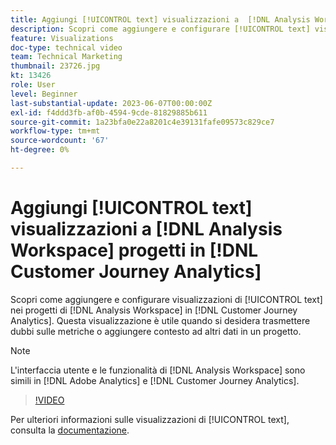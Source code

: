```yaml
---
title: Aggiungi [!UICONTROL text] visualizzazioni a  [!DNL Analysis Workspace]  progetti
description: Scopri come aggiungere e configurare [!UICONTROL text] visualizzazioni in [!DNL Analysis Workspace] progetti in [!DNL Customer Journey Analytics].
feature: Visualizations
doc-type: technical video
team: Technical Marketing
thumbnail: 23726.jpg
kt: 13426
role: User
level: Beginner
last-substantial-update: 2023-06-07T00:00:00Z
exl-id: f4ddd3fb-af0b-4594-9cde-81829885b611
source-git-commit: 1a23bfa0e22a8201c4e39131fafe09573c829ce7
workflow-type: tm+mt
source-wordcount: '67'
ht-degree: 0%

---
```


# Aggiungi [!UICONTROL text] visualizzazioni a [!DNL Analysis Workspace] progetti in [!DNL Customer Journey Analytics]

Scopri come aggiungere e configurare visualizzazioni di [!UICONTROL text] nei progetti di [!DNL Analysis Workspace] in [!DNL Customer Journey Analytics]. Questa visualizzazione è utile quando si desidera trasmettere dubbi sulle metriche o aggiungere contesto ad altri dati in un progetto.

>[!NOTE]
>
>L&#39;interfaccia utente e le funzionalità di [!DNL Analysis Workspace] sono simili in [!DNL Adobe Analytics] e [!DNL Customer Journey Analytics].

>[!VIDEO](https://video.tv.adobe.com/v/23726/?quality=12&learn=on)

Per ulteriori informazioni sulle visualizzazioni di [!UICONTROL text], consulta la [documentazione](https://experienceleague.adobe.com/docs/analytics-platform/using/cja-workspace/visualizations/text.html?lang=it).
